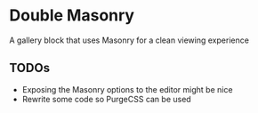 # Double Masonry #

A gallery block that uses Masonry for a clean viewing experience

## TODOs ##

* Exposing the Masonry options to the editor might be nice
* Rewrite some code so PurgeCSS can be used
